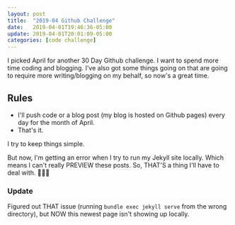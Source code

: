 ```yaml
---
layout: post
title:  "2019-04 Github Challenge"
date:   2019-04-01T19:46:36-05:00
update: 2019-04-01T20:01:09-05:00
categories: [code challenge]
---
```

I picked April for another 30 Day Github challenge. I want to spend more time coding and blogging. I've also got some things going on that are going to require more writing/blogging on my behalf, so now's a great time.

## Rules
-  I'll push code or a blog post (my blog is hosted on Github pages) every day for the month of April.
-  That's it.

I try to keep things simple.

But now, I'm getting an error when I try to run my Jekyll site locally. Which means I can't really PREVIEW these posts. So, THAT'S a thing I'll have to deal with. 🤦🏾‍♂️

### Update
Figured out THAT issue (running `bundle exec jekyll serve` from the wrong directory), but NOW this newest page isn't showing up locally.

